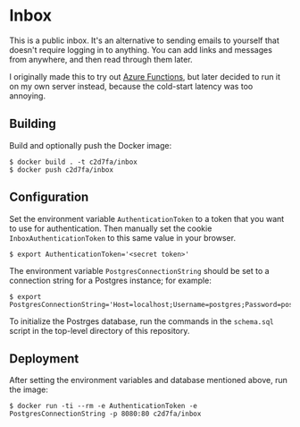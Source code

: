 # Inbox

This is a public inbox. It's an alternative to sending emails to yourself that
doesn't require logging in to anything. You can add links and messages from
anywhere, and then read through them later.

I originally made this to try out
[Azure Functions](https://azure.microsoft.com/en-us/services/functions/),
but later decided to run it on my own server instead, because the cold-start
latency was too annoying.

## Building

Build and optionally push the Docker image:

    $ docker build . -t c2d7fa/inbox
    $ docker push c2d7fa/inbox

## Configuration

Set the environment variable `AuthenticationToken` to a token that you want to
use for authentication. Then manually set the cookie `InboxAuthenticationToken`
to this same value in your browser.

    $ export AuthenticationToken='<secret token>'

The environment variable `PostgresConnectionString` should be set to a
connection string for a Postgres instance; for example:

    $ export PostgresConnectionString='Host=localhost;Username=postgres;Password=postgres;Database=postgres'

To initialize the Postrges database, run the commands in the `schema.sql` script
in the top-level directory of this repository.

## Deployment

After setting the environment variables and database mentioned above, run the
image:

    $ docker run -ti --rm -e AuthenticationToken -e PostgresConnectionString -p 8080:80 c2d7fa/inbox
